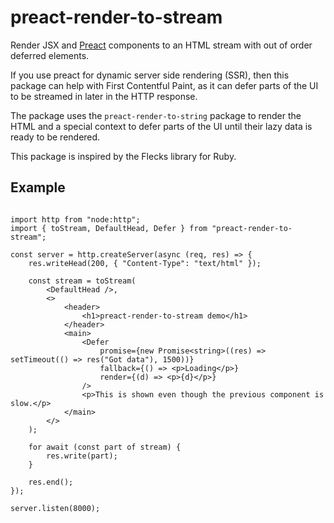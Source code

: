 # preact-render-to-stream

Render JSX and [Preact](https://github.com/preactjs/preact) components to an HTML stream with out of order deferred elements.

If you use preact for dynamic server side rendering (SSR), then this package can help with First Contentful Paint, as it can defer parts of the UI to be streamed in later in the HTTP response.

The package uses the `preact-render-to-string` package to render the HTML and a special context to defer parts of the UI until their lazy data is ready to be rendered.

This package is inspired by the Flecks library for Ruby.

## Example
```tsx

import http from "node:http";
import { toStream, DefaultHead, Defer } from "preact-render-to-stream";

const server = http.createServer(async (req, res) => {
    res.writeHead(200, { "Content-Type": "text/html" });

    const stream = toStream(
        <DefaultHead />,
        <>
            <header>
                <h1>preact-render-to-stream demo</h1>
            </header>
            <main>
                <Defer
                    promise={new Promise<string>((res) => setTimeout(() => res("Got data"), 1500))}
                    fallback={() => <p>Loading</p>}
                    render={(d) => <p>{d}</p>}
                />
                <p>This is shown even though the previous component is slow.</p>
            </main>
        </>
    );

    for await (const part of stream) {
        res.write(part);
    }

    res.end();
});

server.listen(8000);

```